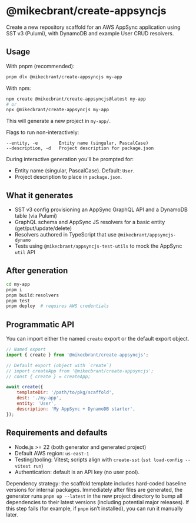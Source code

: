 # @mikecbrant/create-appsyncjs

Create a new repository scaffold for an AWS AppSync application using SST v3 (Pulumi), with DynamoDB and example User CRUD resolvers.

## Usage

With pnpm (recommended):

```bash
pnpm dlx @mikecbrant/create-appsyncjs my-app
```

With npm:

```bash
npm create @mikecbrant/create-appsyncjs@latest my-app
# or
npx @mikecbrant/create-appsyncjs my-app
```

This will generate a new project in `my-app/`.

Flags to run non-interactively:

```
--entity, -e        Entity name (singular, PascalCase)
--description, -d   Project description for package.json
```

During interactive generation you'll be prompted for:

- Entity name (singular, PascalCase). Default: `User`.
- Project description to place in `package.json`.

## What it generates

- SST v3 config provisioning an AppSync GraphQL API and a DynamoDB table (via Pulumi)
- GraphQL schema and AppSync JS resolvers for a basic entity (get/put/update/delete)
- Resolvers authored in TypeScript that use `@mikecbrant/appsyncjs-dynamo`
- Tests using `@mikecbrant/appsyncjs-test-utils` to mock the AppSync `util` API

## After generation

```bash
cd my-app
pnpm i
pnpm build:resolvers
pnpm test
pnpm deploy  # requires AWS credentials
```

## Programmatic API

You can import either the named `create` export or the default export object.

```js
// Named export
import { create } from '@mikecbrant/create-appsyncjs';

// Default export (object with `create`)
// import createApp from '@mikecbrant/create-appsyncjs';
// const { create } = createApp;

await create({
	templateDir: '/path/to/pkg/scaffold',
	dest: './my-app',
	entity: 'User',
	description: 'My AppSync + DynamoDB starter',
});
```

## Requirements and defaults

- Node.js >= 22 (both generator and generated project)
- Default AWS region: `us-east-1`
- Testing/tooling: Vitest; scripts align with `create-sst` (`sst load-config -- vitest run`)
- Authentication: default is an API key (no user pool).

Dependency strategy: the scaffold template includes hard-coded baseline versions for internal packages. Immediately after files are generated, the generator runs `pnpm up --latest` in the new project directory to bump all dependencies to their latest versions (including potential major releases). If this step fails (for example, if `pnpm` isn’t installed), you can run it manually later.
